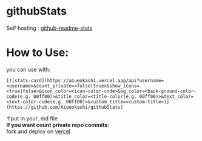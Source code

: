 # githubStats
Self hosting : [github-readme-stats](https://github.com/anuraghazra/github-readme-stats)

# How to Use:

you can use with:
```
[![stats-card](https://aiueokashi.vercel.app/api?username=<username>&count_private=<false|true>&show_icons=<true|false>&icon_color=<icon-color-code>&bg_color=<back-ground-color-code(e.g. 00ff00)>&title_color=<title-color(e.g. 00ff00)>&text_color=<text-color-code(e.g. 00ff00)>&custom_title=<custom-title>)](https://github.com/Aiueokashi/githubStats)
```
↑put in your .md file<br>
**If you want count private repo commits:**<br>
fork and deploy on [vercel](vercel.com)
